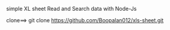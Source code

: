simple XL sheet Read and Search data with Node-Js

clone==>
git clone https://github.com/Boopalan012/xls-sheet.git

